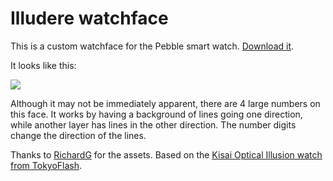 Illudere watchface
==================

This is a custom watchface for the Pebble smart watch. [Download it][0].

It looks like this:

![](https://raw.github.com/dmnd/illudere/master/screenshot.png)

Although it may not be immediately apparent, there are 4 large numbers on this
face. It works by having a background of lines going one direction, while
another layer has lines in the other direction. The number digits change the
direction of the lines.

Thanks to [RichardG][2] for the assets. Based on the [Kisai Optical Illusion 
watch from TokyoFlash][1].

[0]: https://s3.amazonaws.com/dmnd-public/pebble/illudere.pbw
[1]: http://www.tokyoflash.com/en/watches/kisai/optical_illusion/
[2]: http://www.mypebblefaces.com/view?fID=39&aName=richardg&pageTitle=Illusion&auID=21
